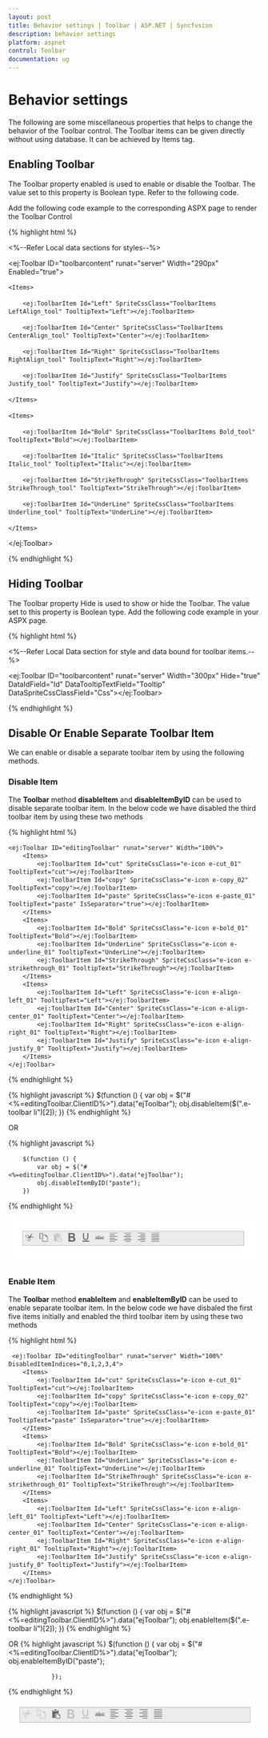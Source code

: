 ```yaml
---
layout: post
title: Behavior settings | Toolbar | ASP.NET | Syncfusion
description: behavior settings
platform: aspnet
control: Toolbar
documentation: ug
---
```


# Behavior settings

The following are some miscellaneous properties that helps to change the behavior of the Toolbar control. The Toolbar items can be given directly without using database. It can be achieved by Items tag.

## Enabling Toolbar

The Toolbar property enabled is used to enable or disable the Toolbar. The value set to this property is Boolean type. Refer to the following code.

Add the following code example to the corresponding ASPX page to render the Toolbar Control

{% highlight html %}

<%--Refer Local data sections for styles--%>

<ej:Toolbar ID="toolbarcontent" runat="server" Width="290px" Enabled="true">

	<Items>

		<ej:ToolbarItem Id="Left" SpriteCssClass="ToolbarItems LeftAlign_tool" TooltipText="Left"></ej:ToolbarItem>

		<ej:ToolbarItem Id="Center" SpriteCssClass="ToolbarItems CenterAlign_tool" TooltipText="Center"></ej:ToolbarItem>

		<ej:ToolbarItem Id="Right" SpriteCssClass="ToolbarItems RightAlign_tool" TooltipText="Right"></ej:ToolbarItem>

		<ej:ToolbarItem Id="Justify" SpriteCssClass="ToolbarItems Justify_tool" TooltipText="Justify"></ej:ToolbarItem>

	</Items>

	<Items>

		<ej:ToolbarItem Id="Bold" SpriteCssClass="ToolbarItems Bold_tool" TooltipText="Bold"></ej:ToolbarItem>

		<ej:ToolbarItem Id="Italic" SpriteCssClass="ToolbarItems Italic_tool" TooltipText="Italic"></ej:ToolbarItem>

		<ej:ToolbarItem Id="StrikeThrough" SpriteCssClass="ToolbarItems StrikeThrough_tool" TooltipText="StrikeThrough"></ej:ToolbarItem>

		<ej:ToolbarItem Id="UnderLine" SpriteCssClass="ToolbarItems Underline_tool" TooltipText="UnderLine"></ej:ToolbarItem>

	</Items>

</ej:Toolbar>

{% endhighlight %}



## Hiding Toolbar 

The Toolbar property Hide is used to show or hide the Toolbar. The value set to this property is Boolean type.  Add the following code example in your ASPX page.



{% highlight html %}

<%--Refer Local Data section for style and data bound for toolbar items.--%>

<ej:Toolbar ID="toolbarcontent" runat="server" Width="300px" Hide="true" DataIdField="Id" DataTooltipTextField="Tooltip" DataSpriteCssClassField="Css"></ej:Toolbar>

{% endhighlight %}

## Disable Or Enable Separate Toolbar Item

We can enable or disable a separate toolbar item by using the following methods.

### Disable Item

The **Toolbar** method **disableItem** and **disableItemByID** can be used to disable separate toolbar item.  In the below code we have disabled the third toolbar item by using these two methods

{% highlight html %}

    <ej:Toolbar ID="editingToolbar" runat="server" Width="100%">
        <Items>
            <ej:ToolbarItem Id="cut" SpriteCssClass="e-icon e-cut_01" TooltipText="cut"></ej:ToolbarItem>
            <ej:ToolbarItem Id="copy" SpriteCssClass="e-icon e-copy_02" TooltipText="copy"></ej:ToolbarItem>
            <ej:ToolbarItem Id="paste" SpriteCssClass="e-icon e-paste_01" TooltipText="paste" IsSeparator="true"></ej:ToolbarItem>
        </Items>
        <Items>
            <ej:ToolbarItem Id="Bold" SpriteCssClass="e-icon e-bold_01" TooltipText="Bold"></ej:ToolbarItem>
            <ej:ToolbarItem Id="UnderLine" SpriteCssClass="e-icon e-underline_01" TooltipText="UnderLine"></ej:ToolbarItem>
            <ej:ToolbarItem Id="StrikeThrough" SpriteCssClass="e-icon e-strikethrough_01" TooltipText="StrikeThrough"></ej:ToolbarItem>
        </Items>
        <Items>
            <ej:ToolbarItem Id="Left" SpriteCssClass="e-icon e-align-left_01" TooltipText="Left"></ej:ToolbarItem>
            <ej:ToolbarItem Id="Center" SpriteCssClass="e-icon e-align-center_01" TooltipText="Center"></ej:ToolbarItem>
            <ej:ToolbarItem Id="Right" SpriteCssClass="e-icon e-align-right_01" TooltipText="Right"></ej:ToolbarItem>
            <ej:ToolbarItem Id="Justify" SpriteCssClass="e-icon e-align-justify_0" TooltipText="Justify"></ej:ToolbarItem>
        </Items>
    </ej:Toolbar>
    
{% endhighlight %}

{% highlight javascript %}
         $(function () {
            var obj = $("#<%=editingToolbar.ClientID%>").data("ejToolbar");
            obj.disableItem($(".e-toolbar li")[2]);
        })
{% endhighlight %}

OR

{% highlight javascript %}
       
        $(function () {
            var obj = $("#<%=editingToolbar.ClientID%>").data("ejToolbar");
            obj.disableItemByID("paste");
        })
    

{% endhighlight %}


![](Behaviour-settings_images/Behaviour-settings1.jpg)

### Enable Item

The **Toolbar** method **enableItem** and **enableItemByID** can be used to enable separate toolbar item. In the below code we have disbaled the first five items initially and enabled the third toolbar item by using these two methods

{% highlight html %}

	 <ej:Toolbar ID="editingToolbar" runat="server" Width="100%" DisabledItemIndices="0,1,2,3,4">
        <Items>
            <ej:ToolbarItem Id="cut" SpriteCssClass="e-icon e-cut_01" TooltipText="cut"></ej:ToolbarItem>
            <ej:ToolbarItem Id="copy" SpriteCssClass="e-icon e-copy_02" TooltipText="copy"></ej:ToolbarItem>
            <ej:ToolbarItem Id="paste" SpriteCssClass="e-icon e-paste_01" TooltipText="paste" IsSeparator="true"></ej:ToolbarItem>
        </Items>
        <Items>
            <ej:ToolbarItem Id="Bold" SpriteCssClass="e-icon e-bold_01" TooltipText="Bold"></ej:ToolbarItem>
            <ej:ToolbarItem Id="UnderLine" SpriteCssClass="e-icon e-underline_01" TooltipText="UnderLine"></ej:ToolbarItem>
            <ej:ToolbarItem Id="StrikeThrough" SpriteCssClass="e-icon e-strikethrough_01" TooltipText="StrikeThrough"></ej:ToolbarItem>
        </Items>
        <Items>
            <ej:ToolbarItem Id="Left" SpriteCssClass="e-icon e-align-left_01" TooltipText="Left"></ej:ToolbarItem>
            <ej:ToolbarItem Id="Center" SpriteCssClass="e-icon e-align-center_01" TooltipText="Center"></ej:ToolbarItem>
            <ej:ToolbarItem Id="Right" SpriteCssClass="e-icon e-align-right_01" TooltipText="Right"></ej:ToolbarItem>
            <ej:ToolbarItem Id="Justify" SpriteCssClass="e-icon e-align-justify_0" TooltipText="Justify"></ej:ToolbarItem>
        </Items>
    </ej:Toolbar>

{% endhighlight %}

{% highlight javascript %}
          $(function () {
            var obj = $("#<%=editingToolbar.ClientID%>").data("ejToolbar");
            obj.enableItem($(".e-toolbar li")[2]);
        })
{% endhighlight %}

OR
{% highlight javascript %}
        $(function () {
                     var obj = $("#<%=editingToolbar.ClientID%>").data("ejToolbar");
                    obj.enableItemByID("paste");
                    
                });

{% endhighlight %}

![](Behaviour-settings_images/Behaviour-settings2.jpg)

